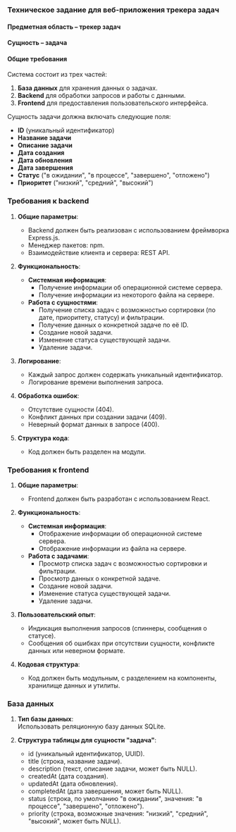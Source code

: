 ### Техническое задание для веб-приложения трекера задач

#### Предметная область – трекер задач
#### Сущность – задача

#### Общие требования
Система состоит из трех частей:  
1. **База данных** для хранения данных о задачах.
2. **Backend** для обработки запросов и работы с данными.  
3. **Frontend** для предоставления пользовательского интерфейса.  

Сущность задачи должна включать следующие поля:  
- **ID** (уникальный идентификатор)  
- **Название задачи**  
- **Описание задачи**  
- **Дата создания**  
- **Дата обновления**  
- **Дата завершения**  
- **Статус** ("в ожидании", "в процессе", "завершено", "отложено")
- **Приоритет** ("низкий", "средний", "высокий")  

### Требования к **backend**

1. **Общие параметры**:  
   - Backend должен быть реализован с использованием фреймворка Express.js.
   - Менеджер пакетов: npm.  
   - Взаимодействие клиента и сервера: REST API.  

2. **Функциональность**:  
   - **Системная информация**:  
     - Получение информации об операционной системе сервера.  
     - Получение информации из некоторого файла на сервере.  
   - **Работа с сущностями**:  
     - Получение списка задач с возможностью сортировки (по дате, приоритету, статусу) и фильтрации.  
     - Получение данных о конкретной задаче по её ID.  
     - Создание новой задачи.  
     - Изменение статуса существующей задачи.  
     - Удаление задачи.  

3. **Логирование**:  
   - Каждый запрос должен содержать уникальный идентификатор.  
   - Логирование времени выполнения запроса.  

4. **Обработка ошибок**:  
   - Отсутствие сущности (404).  
   - Конфликт данных при создании задачи (409).  
   - Неверный формат данных в запросе (400).  

5. **Структура кода**:  
   - Код должен быть разделен на модули.  

### Требования к **frontend**

1. **Общие параметры**:  
   - Frontend должен быть разработан с использованием React.

2. **Функциональность**:  
   - **Системная информация**:  
     - Отображение информации об операционной системе сервера.  
     - Отображение информации из файла на сервере.  
   - **Работа с задачами**:  
     - Просмотр списка задач с возможностью сортировки и фильтрации.  
     - Просмотр данных о конкретной задаче.  
     - Создание новой задачи.  
     - Изменение статуса существующей задачи.  
     - Удаление задачи.  

3. **Пользовательский опыт**:  
   - Индикация выполнения запросов (спиннеры, сообщения о статусе).  
   - Сообщения об ошибках при отсутствии сущности, конфликте данных или неверном формате.  

4. **Кодовая структура**:  
   - Код должен быть модульным, с разделением на компоненты, хранилище данных и утилиты.  

### База данных

1. **Тип базы данных**:  
   Использовать реляционную базу данных SQLite.  

2. **Структура таблицы для сущности "задача"**:  
   - id (уникальный идентификатор, UUID).  
   - title (строка, название задачи).  
   - description (текст, описание задачи, может быть NULL).  
   - createdAt (дата создания).  
   - updatedAt (дата обновления).  
   - completedAt (дата завершения, может быть NULL).  
   - status (строка, по умолчанию "в ожидании", значения: "в процессе", "завершено", "отложено").  
   - priority (строка, возможные значения: "низкий", "средний", "высокий", может быть NULL).  
